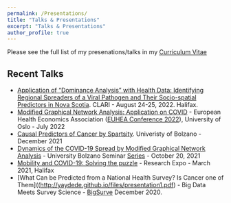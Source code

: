 ```yaml
---
permalink: /Presentations/
title: "Talks & Presentations"
excerpt: "Talks & Presentations"
author_profile: true
---
```


Please see the full list of my presenations/talks in my [Curriculum Vitae](http://yaydede.github.io/files/CV6.pdf) 

## Recent Talks
- [Application of “Dominance Analysis” with Health Data: Identifying Regional Spreaders of a Viral Pathogen and Their Socio-spatial Predictors in Nova Scotia](http://yaydede.github.io/files/Przo1.pdf). CLARI - August 24-25, 2022. Halifax. 
- [Modified Graphical Network Analysis: Application on COVID](http://yaydede.github.io/files/euhea22.pdf) - European Health Economics Association ([EUHEA Conference 2022](https://www.euhea.eu/welcome_conference_2022.html)), University of Oslo - July 2022
- [Causal Predictors of Cancer by Spartsity](http://yaydede.github.io/files/Przo1cancer.pdf). Univeristy of Bolzano - December 2021 
- [Dynamics of the COVID-19 Spread by Modified Graphical Network Analysis](http://yaydede.github.io/files/Przo2.pdf) - University Bolzano Seminar [Series](https://www.unibz.it/en/events/138678-dynamics-of-the-covid-19-spread-by-modified-graphical-network-analysis) - October 20, 2021
- [Mobility and COVID-19: Solving the puzzle](http://yaydede.github.io/files/mobilityprzo.pdf) - Research Expo - March 2021, Halifax
- [What Can be Predicted from a National Health Survey?  Is Cancer one of Them]((http://yaydede.github.io/files/presentation1.pdf) - Big Data Meets Survey Science - [BigSurve](https://www.bigsurv.org) December 2020.

